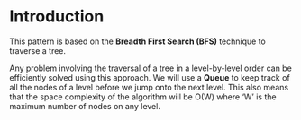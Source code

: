 # Introduction

This pattern is based on the **Breadth First Search (BFS)** technique to traverse a tree.

Any problem involving the traversal of a tree in a level-by-level order can be efficiently solved using this approach. We will use a **Queue** to keep track of all the nodes of a level before we jump onto the next level. This also means that the space complexity of the algorithm will be O(W) where ‘W’ is the maximum number of nodes on any level.